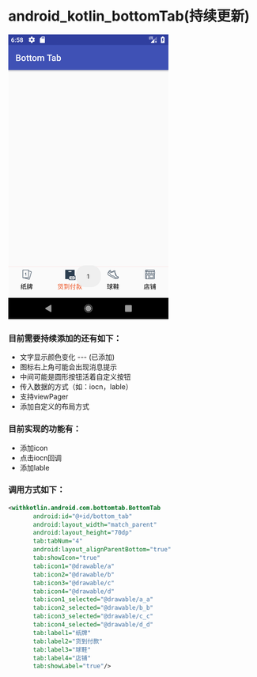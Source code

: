# android_kotlin_bottomTab(持续更新)

<img width="324" height="576" src="https://github.com/wuxiaowei888765/android_kotlin_bottomTab/blob/master/Screenshot1.png?raw=true"/>

### 目前需要持续添加的还有如下：
* 文字显示颜色变化 --- (已添加)
* 图标右上角可能会出现消息提示
* 中间可能是圆形按钮活着自定义按钮
* 传入数据的方式（如：iocn，lable）
* 支持viewPager
* 添加自定义的布局方式

### 目前实现的功能有：
* 添加icon
* 点击iocn回调
* 添加lable

### 调用方式如下：
```xml
<withkotlin.android.com.bottomtab.BottomTab
       android:id="@+id/bottom_tab"
       android:layout_width="match_parent"
       android:layout_height="70dp"
       tab:tabNum="4"
       android:layout_alignParentBottom="true"
       tab:showIcon="true"
       tab:icon1="@drawable/a"
       tab:icon2="@drawable/b"
       tab:icon3="@drawable/c"
       tab:icon4="@drawable/d"
       tab:icon1_selected="@drawable/a_a"
       tab:icon2_selected="@drawable/b_b"
       tab:icon3_selected="@drawable/c_c"
       tab:icon4_selected="@drawable/d_d"
       tab:label1="纸牌"
       tab:label2="货到付款"
       tab:label3="球鞋"
       tab:label4="店铺"
       tab:showLabel="true"/>
